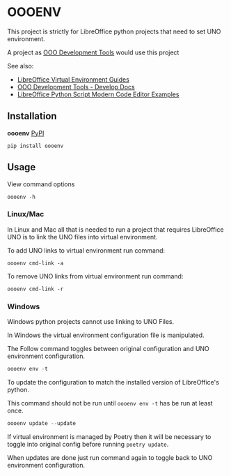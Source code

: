 # OOOENV

This project is strictly for LibreOffice python projects that need to set UNO environment.

A project as [OOO Development Tools](https://python-ooo-dev-tools.readthedocs.io/en/latest/index.html) would use this project

See also:

- [LibreOffice Virtual Environment Guides](https://python-ooo-dev-tools.readthedocs.io/en/latest/guide/virtual_env/index.html)
- [OOO Development Tools - Develop Docs](https://python-ooo-dev-tools.readthedocs.io/en/latest/dev_docs/dev_notes.html)
- [LibreOffice Python Script Modern Code Editor Examples](https://github.com/Amourspirit/libreoffice-modern-code-editing-py)

## Installation

**oooenv** [PyPI](https://pypi.org/project/oooenv)

```shell
pip install oooenv
```

## Usage

View command options

```shell
oooenv -h
```

### Linux/Mac

In Linux and Mac all that is needed to run a project that requires LibreOffice UNO
is to link the UNO files into virtual environment.

To add UNO links to virtual environment run command:

```shell
oooenv cmd-link -a
```

To remove UNO links from virtual environment run command:

```shell
oooenv cmd-link -r
```

### Windows

Windows python projects cannot use linking to UNO Files.

In Windows the virtual environment configuration file is manipulated.

The Follow command toggles between original configuration and UNO environment configuration.

```powershell
oooenv env -t
```

To update the configuration to match the installed version of LibreOffice's python.

This command should not be run until `oooenv env -t` has be run at least once.

```powershell
oooenv update --update
```

If virtual environment is managed by Poetry then it will be necessary to toggle into original config before running `poetry update`.

When updates are done just run command again to toggle back to UNO environment configuration.
